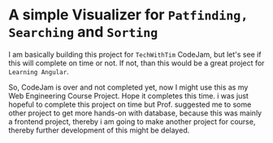 # A simple Visualizer for ```Patfinding, Searching``` and ```Sorting```
I am basically building this project for ```TechWithTim``` CodeJam, but let's see if this will complete on time or not. If not, than this would be a great project for ```Learning Angular```.

So, CodeJam is over and not completed yet, now I might use this as my Web Engineering Course Project. Hope it completes this time.
i was just hopeful to complete this project on time but Prof. suggested me to some other project to get more hands-on with database, because this was mainly a frontend project, thereby i am going to make another project for course, thereby further development of this might be delayed.